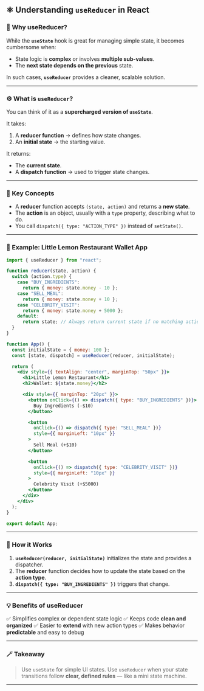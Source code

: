 ## ⚛️ Understanding `useReducer` in React

### 🧩 Why useReducer?

While the **`useState`** hook is great for managing simple state, it becomes cumbersome when:

* State logic is **complex** or involves **multiple sub-values**.
* The **next state depends on the previous** state.

In such cases, **`useReducer`** provides a cleaner, scalable solution.

---

### ⚙️ What is `useReducer`?

You can think of it as a **supercharged version of `useState`**.

It takes:

1. A **reducer function** → defines how state changes.
2. An **initial state** → the starting value.

It returns:

* The **current state**.
* A **dispatch function** → used to trigger state changes.

---

### 🧠 Key Concepts

* A **reducer** function accepts `(state, action)` and returns a **new state**.
* The **action** is an object, usually with a `type` property, describing what to do.
* You call `dispatch({ type: "ACTION_TYPE" })` instead of `setState()`.

---

### 🍋 Example: Little Lemon Restaurant Wallet App

```jsx
import { useReducer } from "react";

function reducer(state, action) {
  switch (action.type) {
    case "BUY_INGREDIENTS":
      return { money: state.money - 10 };
    case "SELL_MEAL":
      return { money: state.money + 10 };
    case "CELEBRITY_VISIT":
      return { money: state.money + 5000 };
    default:
      return state; // Always return current state if no matching action
  }
}

function App() {
  const initialState = { money: 100 };
  const [state, dispatch] = useReducer(reducer, initialState);

  return (
    <div style={{ textAlign: "center", marginTop: "50px" }}>
      <h1>Little Lemon Restaurant</h1>
      <h2>Wallet: ${state.money}</h2>

      <div style={{ marginTop: "20px" }}>
        <button onClick={() => dispatch({ type: "BUY_INGREDIENTS" })}>
          Buy Ingredients (-$10)
        </button>

        <button
          onClick={() => dispatch({ type: "SELL_MEAL" })}
          style={{ marginLeft: "10px" }}
        >
          Sell Meal (+$10)
        </button>

        <button
          onClick={() => dispatch({ type: "CELEBRITY_VISIT" })}
          style={{ marginLeft: "10px" }}
        >
          Celebrity Visit (+$5000)
        </button>
      </div>
    </div>
  );
}

export default App;
```

---

### 🧾 How it Works

1. **`useReducer(reducer, initialState)`** initializes the state and provides a dispatcher.
2. The **reducer** function decides how to update the state based on the **action type**.
3. **`dispatch({ type: "BUY_INGREDIENTS" })`** triggers that change.

---

### 💡 Benefits of useReducer

✅ Simplifies complex or dependent state logic
✅ Keeps code **clean and organized**
✅ Easier to **extend** with new action types
✅ Makes behavior **predictable** and easy to debug

---

### 🪄 Takeaway

> Use `useState` for simple UI states.
> Use `useReducer` when your state transitions follow **clear, defined rules** — like a mini state machine.

---

